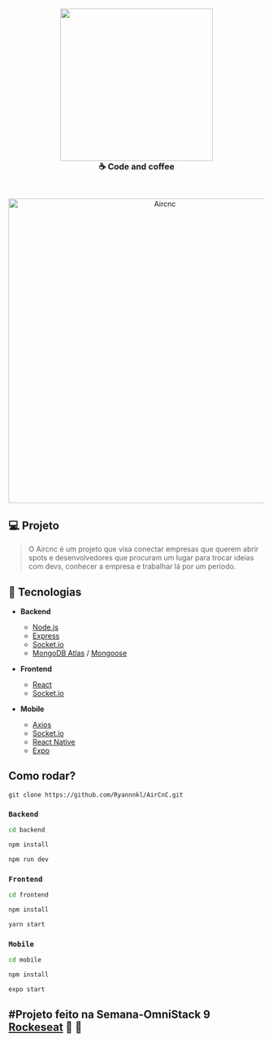 <h3 align="center">
  <img src="https://raw.githubusercontent.com/LeuAlmeida/aircnc/master/mobile/src/assets/logo%402x.png" width="300"/>
  <br/>
  <b align="center">
    ☕ Code and coffee
  </b>

</h3>

<br>
<p align="center">
  <img alt="Aircnc" title="CodeAndCoffe" src="https://raw.githubusercontent.com/LeuAlmeida/aircnc/master/presentation.png" width="600" />
</p>

## 💻 Projeto

> O Aircnc é um projeto que visa conectar empresas que querem abrir spots e desenvolvedores que procuram um lugar para trocar ideias com devs, conhecer a empresa e trabalhar lá por um período.

## :hammer: Tecnologias

- **Backend**

  - [Node.js](https://nodejs.org/en/)
  - [Express](https://expressjs.com/pt-br/)
  - [Socket.io](https://socket.io/)
  - [MongoDB Atlas](https://www.mongodb.com/cloud/atlas) / [Mongoose](https://mongoosejs.com/)

- **Frontend**

  - [React](https://reactjs.org)
  - [Socket.io](https://socket.io/)

- **Mobile**
  - [Axios](https://www.npmjs.com/package/axios)
  - [Socket.io](https://socket.io/)
  - [React Native](https://facebook.github.io/react-native/)
  - [Expo](https://expo.io/)

## Como rodar?

`git clone https://github.com/Ryannnkl/AirCnC.git`

### <code>Backend</code>

```bash
cd backend

npm install

npm run dev
```

### <code>Frontend</code>

```bash
cd frontend

npm install

yarn start
```

### <code>Mobile</code>

```bash
cd mobile

npm install

expo start
```

## #Projeto feito na Semana-OmniStack 9 [Rockeseat](https://rocketseat.com.br/) :rocket: :purple_heart:
